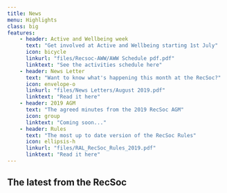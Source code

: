 ```yaml
---
title: News
menu: Highlights
class: big
features:
	- header: Active and Wellbeing week
	  text: "Get involved at Active and Wellbeing starting 1st July"
	  icon: bicycle
	  linkurl: "files/Recsoc-AWW/AWW Schedule pdf.pdf"
	  linktext: "See the activities schedule here"
	- header: News Letter
	  text: "Want to know what's happening this month at the RecSoc?"
	  icon: envelope-o
	  linkurl: "files/News Letters/August 2019.pdf"
	  linktext: "Read it here"
	- header: 2019 AGM
	  text: "The agreed minutes from the 2019 RecSoc AGM"
	  icon: group
	  linktext: "Coming soon..."
	- header: Rules
	  text: "The most up to date version of the RecSoc Rules"
	  icon: ellipsis-h
	  linkurl: "files/RAL_RecSoc_Rules_2019.pdf"
	  linktext: "Read it here"
---
```


## The latest from the RecSoc
